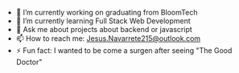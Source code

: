 - 🔭 I’m currently working on graduating from BloomTech
- 🌱 I’m currently learning Full Stack Web Development
- 💬 Ask me about projects about backend or javascript
- 📫 How to reach me: Jesus.Navarrete215@outlook.com
- ⚡ Fun fact: I wanted to be come a surgen after seeing "The Good Doctor"
